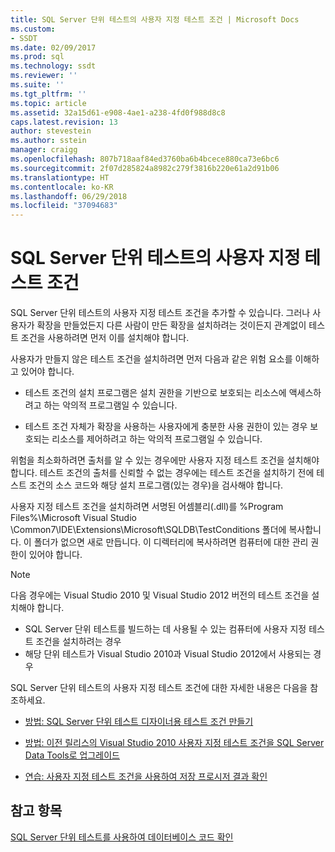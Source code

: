 ```yaml
---
title: SQL Server 단위 테스트의 사용자 지정 테스트 조건 | Microsoft Docs
ms.custom:
- SSDT
ms.date: 02/09/2017
ms.prod: sql
ms.technology: ssdt
ms.reviewer: ''
ms.suite: ''
ms.tgt_pltfrm: ''
ms.topic: article
ms.assetid: 32a15d61-e908-4ae1-a238-4fd0f988d8c8
caps.latest.revision: 13
author: stevestein
ms.author: sstein
manager: craigg
ms.openlocfilehash: 807b718aaf84ed3760ba6b4bcece880ca73e6bc6
ms.sourcegitcommit: 2f07d285824a8982c279f3816b220e61a2d91b06
ms.translationtype: HT
ms.contentlocale: ko-KR
ms.lasthandoff: 06/29/2018
ms.locfileid: "37094683"
---
```

# <a name="custom-test-conditions--for-sql-server-unit-tests"></a>SQL Server 단위 테스트의 사용자 지정 테스트 조건
SQL Server 단위 테스트의 사용자 지정 테스트 조건을 추가할 수 있습니다. 그러나 사용자가 확장을 만들었든지 다른 사람이 만든 확장을 설치하려는 것이든지 관계없이 테스트 조건을 사용하려면 먼저 이를 설치해야 합니다.  
  
사용자가 만들지 않은 테스트 조건을 설치하려면 먼저 다음과 같은 위험 요소를 이해하고 있어야 합니다.  
  
-   테스트 조건의 설치 프로그램은 설치 권한을 기반으로 보호되는 리소스에 액세스하려고 하는 악의적 프로그램일 수 있습니다.  
  
-   테스트 조건 자체가 확장을 사용하는 사용자에게 충분한 사용 권한이 있는 경우 보호되는 리소스를 제어하려고 하는 악의적 프로그램일 수 있습니다.  
  
위험을 최소화하려면 출처를 알 수 있는 경우에만 사용자 지정 테스트 조건을 설치해야 합니다. 테스트 조건의 출처를 신뢰할 수 없는 경우에는 테스트 조건을 설치하기 전에 테스트 조건의 소스 코드와 해당 설치 프로그램(있는 경우)을 검사해야 합니다.  
  
사용자 지정 테스트 조건을 설치하려면 서명된 어셈블리(.dll)를 %Program Files%\Microsoft Visual Studio <Version>\Common7\IDE\Extensions\Microsoft\SQLDB\TestConditions 폴더에 복사합니다. 이 폴더가 없으면 새로 만듭니다. 이 디렉터리에 복사하려면 컴퓨터에 대한 관리 권한이 있어야 합니다.  
  
> [!NOTE]  
> 다음 경우에는 Visual Studio 2010 및 Visual Studio 2012 버전의 테스트 조건을 설치해야 합니다.  
>   
> -   SQL Server 단위 테스트를 빌드하는 데 사용될 수 있는 컴퓨터에 사용자 지정 테스트 조건을 설치하려는 경우  
> -   해당 단위 테스트가 Visual Studio 2010과 Visual Studio 2012에서 사용되는 경우  
  
SQL Server 단위 테스트의 사용자 지정 테스트 조건에 대한 자세한 내용은 다음을 참조하세요.  
  
-   [방법: SQL Server 단위 테스트 디자이너용 테스트 조건 만들기](../ssdt/how-to-create-test-conditions-for-the-sql-server-unit-test-designer.md)  
  
-   [방법: 이전 릴리스의 Visual Studio 2010 사용자 지정 테스트 조건을 SQL Server Data Tools로 업그레이드](../ssdt/how-to-upgrade-visual-studio-2010-custom-test-condition-to-ssdt.md)  
  
-   [연습: 사용자 지정 테스트 조건을 사용하여 저장 프로시저 결과 확인](../ssdt/walkthrough-use-custom-test-condition-to-verify-stored-procedure-results.md)  
  
## <a name="see-also"></a>참고 항목  
[SQL Server 단위 테스트를 사용하여 데이터베이스 코드 확인](../ssdt/verifying-database-code-by-using-sql-server-unit-tests.md)  
  
